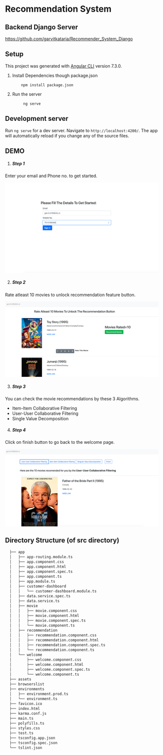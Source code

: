 # Recommendation System

## Backend Django Server
https://github.com/garvitkataria/Recommender_System_Django



## Setup

This project was generated with [Angular CLI](https://github.com/angular/angular-cli) version 7.3.0.

1. Install Dependencies though package.json

           npm install package.json

2. Run the server

            ng serve


## Development server

Run `ng serve` for a dev server. Navigate to `http://localhost:4200/`. The app will automatically reload if you change any of the source files.


## DEMO
1. <h5>Step 1</h5>
Enter your email and Phone no. to get started.

![alt text](https://github.com/garvitkataria/Recommender_System_Django/blob/master/Demo_Images/step1.png)

2. <h5>Step 2</h5>
Rate atleast 10 movies to unlock recommendation feature button.

![alt text](https://github.com/garvitkataria/Recommender_System_Django/blob/master/Demo_Images/step2.png)

3. <h5>Step 3</h5>
You can check the movie recommendations by these 3 Algorithms.
<ul>
<li> Item-Item Collaborative Filtering</li>
<li> User-User Collaborative Filtering</li>
<li> Single Value Decomposition</li>
</ul>

4. <h5>Step 4</h5>
Click on finish button to go back to the welcome page.

![alt text](https://github.com/garvitkataria/Recommender_System_Django/blob/master/Demo_Images/step3.png)

## Directory Structure (of src directory)

      ├── app
      │   ├── app-routing.module.ts
      │   ├── app.component.css
      │   ├── app.component.html
      │   ├── app.component.spec.ts
      │   ├── app.component.ts
      │   ├── app.module.ts
      │   ├── customer-dashboard
      │   │   └── customer-dashboard.module.ts
      │   ├── data.service.spec.ts
      │   ├── data.service.ts
      │   ├── movie
      │   │   ├── movie.component.css
      │   │   ├── movie.component.html
      │   │   ├── movie.component.spec.ts
      │   │   └── movie.component.ts
      │   ├── recommendation
      │   │   ├── recommendation.component.css
      │   │   ├── recommendation.component.html
      │   │   ├── recommendation.component.spec.ts
      │   │   └── recommendation.component.ts
      │   └── welcome
      │       ├── welcome.component.css
      │       ├── welcome.component.html
      │       ├── welcome.component.spec.ts
      │       └── welcome.component.ts
      ├── assets
      ├── browserslist
      ├── environments
      │   ├── environment.prod.ts
      │   └── environment.ts
      ├── favicon.ico
      ├── index.html
      ├── karma.conf.js
      ├── main.ts
      ├── polyfills.ts
      ├── styles.css
      ├── test.ts
      ├── tsconfig.app.json
      ├── tsconfig.spec.json
      └── tslint.json
